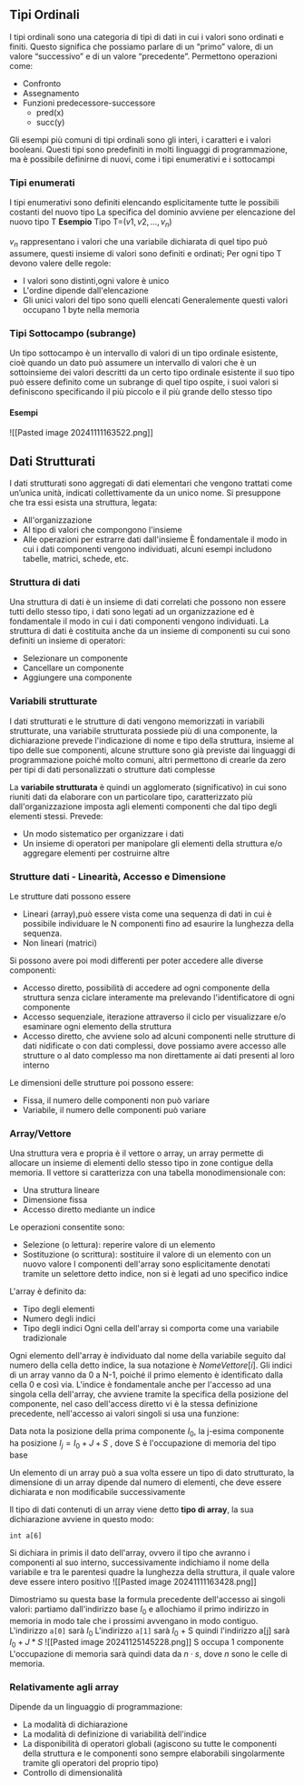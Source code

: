 ## Tipi Ordinali
I tipi ordinali sono una categoria di tipi di dati in cui i valori sono ordinati e finiti. Questo significa che possiamo parlare di un “primo” valore, di un valore “successivo” e di un valore “precedente”. 
Permettono operazioni come:
- Confronto
- Assegnamento
- Funzioni predecessore-successore
	- pred(x)
	- succ(y)

Gli esempi più comuni di tipi ordinali sono gli interi, i caratteri e i valori booleani. 
Questi tipi sono predefiniti in molti linguaggi di programmazione, ma è possibile definirne di nuovi, come i tipi enumerativi e i sottocampi
### Tipi enumerati
I tipi enumerativi sono definiti elencando esplicitamente tutte le possibili costanti del nuovo tipo
La specifica del dominio avviene per elencazione del nuovo tipo T
**Esempio**
Tipo T=($v1, v2, ..., v_n$)

$v_n$ rappresentano i valori che una variabile dichiarata di quel tipo può assumere, questi insieme di valori sono definiti e ordinati;
Per ogni tipo T devono valere delle regole:
- I valori sono distinti,ogni valore è unico
- L'ordine dipende dall'elencazione
- Gli unici valori del tipo sono quelli elencati
Generalemente questi valori occupano 1 byte nella memoria
### Tipi Sottocampo (subrange)
Un tipo sottocampo è un intervallo di valori di un tipo ordinale esistente, cioè quando un dato può assumere un intervallo di valori che è un sottoinsieme dei valori descritti da un certo tipo ordinale esistente il suo tipo può essere definito come un subrange di quel tipo ospite, i suoi valori si definiscono specificando il più piccolo e il più grande dello stesso tipo
#### Esempi
![[Pasted image 20241111163522.png]]
## Dati Strutturati
I dati strutturati sono aggregati di dati elementari che vengono trattati come un’unica unità, indicati collettivamente da un unico nome. Si presuppone che tra essi esista una struttura, legata:
- All'organizzazione
- Al tipo di valori che compongono l'insieme
- Alle operazioni per estrarre dati dall'insieme
È fondamentale il modo in cui i dati componenti vengono individuati, alcuni esempi includono tabelle, matrici, schede, etc.
### Struttura di dati
Una struttura di dati è un insieme di dati correlati che possono non essere tutti dello stesso tipo, i dati sono legati ad un organizzazione ed è fondamentale il modo in cui i dati componenti vengono individuati.
La struttura di dati è costituita anche da un insieme di componenti su cui sono definiti un insieme di operatori:
- Selezionare un componente
- Cancellare un componente
- Aggiungere una componente
### Variabili strutturate
I dati strutturati e le strutture di dati vengono memorizzati in variabili strutturate, una variabile strutturata possiede più di una componente, la dichiarazione prevede l'indicazione di nome e tipo della struttura, insieme al tipo delle sue componenti, alcune strutture sono già previste dai linguaggi di programmazione poiché molto comuni, altri permettono di crearle da zero per tipi di dati personalizzati o strutture dati complesse

La **variabile strutturata** è quindi un agglomerato (significativo) in cui sono riuniti dati da elaborare con un particolare tipo, caratterizzato più dall'organizzazione imposta agli elementi componenti che dal tipo degli elementi stessi.
Prevede:
- Un modo sistematico per organizzare i dati
- Un insieme di operatori per manipolare gli elementi della struttura e/o aggregare elementi per costruirne altre
### Strutture dati - Linearità, Accesso e Dimensione
Le strutture dati possono essere
- Lineari (array),può essere vista come una sequenza di dati in cui è possibile individuare le N componenti fino ad esaurire la lunghezza della sequenza.
- Non lineari (matrici)

Si possono avere poi modi differenti per poter accedere alle diverse componenti:
- Accesso diretto, possibilità di accedere ad ogni componente della struttura senza ciclare interamente ma prelevando l'identificatore di ogni componente
- Accesso sequenziale, iterazione attraverso il ciclo per visualizzare e/o esaminare ogni elemento della struttura
- Accesso diretto, che avviene solo ad alcuni componenti nelle strutture di dati nidificate o con dati complessi, dove possiamo avere accesso alle strutture o al dato complesso ma non direttamente ai dati presenti al loro interno

Le dimensioni delle strutture poi possono essere:
- Fissa, il numero delle componenti non può variare
- Variabile, il numero delle componenti può variare

### Array/Vettore
Una struttura vera e propria è il vettore o array, un array permette di allocare un insieme di elementi dello stesso tipo in zone contigue della memoria.
Il vettore si caratterizza con una tabella monodimensionale con:
- Una struttura lineare
- Dimensione fissa
- Accesso diretto mediante un indice

Le operazioni consentite sono:
- Selezione (o lettura): reperire valore di un elemento
- Sostituzione (o scrittura): sostituire il valore di un elemento con un nuovo valore
I componenti dell'array sono esplicitamente denotati tramite un selettore detto indice, non si è legati ad uno specifico indice

L'array è definito da:
- Tipo degli elementi
- Numero degli indici
- Tipo degli indici
Ogni cella dell'array si comporta come una variabile tradizionale

Ogni elemento dell'array è individuato dal nome della variabile seguito dal numero della cella detto indice, la sua notazione è $NomeVettore[i]$.
Gli indici di un array vanno da 0 a N-1, poiché il primo elemento è identificato dalla cella 0 e così via.
L'indice è fondamentale anche per l'accesso ad una singola cella dell'array, che avviene tramite la specifica della posizione del componente, nel caso dell'access diretto vi è la stessa definizione precedente, nell'accesso ai valori singoli si usa una funzione:

Data nota la posizione della prima componente $I_0$, la j-esima componente ha posizione $I_j=I_0+J+S$ , dove S è l'occupazione di memoria del tipo base

Un elemento di un array può a sua volta essere un tipo di dato strutturato, la dimensione di un array dipende dal numero di elementi, che deve essere dichiarata e non modificabile successivamente

Il tipo di dati contenuti di un array viene detto **tipo di array**, la sua dichiarazione avviene in questo modo:

`int a[6]`

Si dichiara in primis il dato dell'array, ovvero il tipo che avranno i componenti al suo interno, successivamente indichiamo il nome della variabile e tra le parentesi quadre la lunghezza della struttura, il quale valore deve essere intero positivo
![[Pasted image 20241111163428.png]]

Dimostriamo su questa base la formula precedente dell'accesso ai singoli valori:
partiamo dall'indirizzo base $I_0$ e allochiamo il primo indirizzo in memoria in modo tale che i prossimi avvengano in modo contiguo.
L'indirizzo `a[0]` sarà $I_0$
L'indirizzo `a[1]` sarà $I_0$ + S
quindi l'indirizzo a[j] sarà $I_0 + J*S$ 
![[Pasted image 20241125145228.png]]
S occupa 1 componente
L'occupazione di memoria sarà quindi data da $n \cdot s$, dove $n$ sono le celle di memoria.
### Relativamente agli array
Dipende da un linguaggio di programmazione:
- La modalità di dichiarazione
- La modalità di definizione di variabilità dell'indice
- La disponibilità di operatori globali (agiscono su tutte le componenti della struttura e le componenti sono sempre elaborabili singolarmente tramite gli operatori del proprio tipo)
- Controllo di dimensionalità